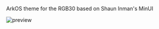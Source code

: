 ArkOS theme for the RGB30 based on Shaun Inman's MinUI

![preview](https://github.com/Vidnez/MinUArk/assets/82564218/94b3f8ac-7204-46ab-8db0-1378ed48d92e)

